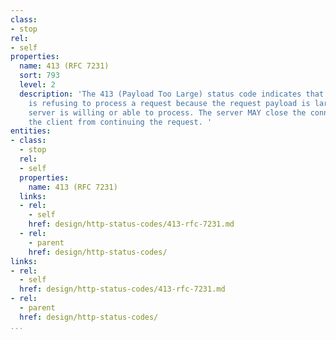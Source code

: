```yaml
---
class:
- stop
rel:
- self
properties:
  name: 413 (RFC 7231)
  sort: 793
  level: 2
  description: 'The 413 (Payload Too Large) status code indicates that the server
    is refusing to process a request because the request payload is larger than the
    server is willing or able to process. The server MAY close the connection to prevent
    the client from continuing the request. '
entities:
- class:
  - stop
  rel:
  - self
  properties:
    name: 413 (RFC 7231)
  links:
  - rel:
    - self
    href: design/http-status-codes/413-rfc-7231.md
  - rel:
    - parent
    href: design/http-status-codes/
links:
- rel:
  - self
  href: design/http-status-codes/413-rfc-7231.md
- rel:
  - parent
  href: design/http-status-codes/
...
```

